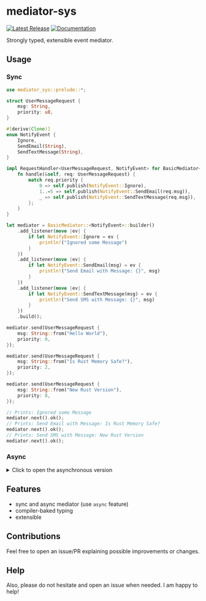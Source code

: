 # mediator-sys
[![Latest Release][crates-io-badge]][crates-io-url]
[![Documentation][docs-rs-img]][docs-rs-url]

Strongly typed, extensible event mediator.

## Usage
### Sync
```rust
use mediator_sys::prelude::*;

struct UserMessageRequest {
    msg: String,
    priority: u8,
}

#[derive(Clone)]
enum NotifyEvent {
    Ignore,
    SendEmail(String),
    SendTextMessage(String),
}

impl RequestHandler<UserMessageRequest, NotifyEvent> for BasicMediator<NotifyEvent> {
    fn handle(&self, req: UserMessageRequest) {
        match req.priority {
            0 => self.publish(NotifyEvent::Ignore),
            1..=5 => self.publish(NotifyEvent::SendEmail(req.msg)),
            _ => self.publish(NotifyEvent::SendTextMessage(req.msg)),
        };
    }
}

let mediator = BasicMediator::<NotifyEvent>::builder()
    .add_listener(move |ev| {
        if let NotifyEvent::Ignore = ev {
            println!("Ignored some Message")
        }
    })
    .add_listener(move |ev| {
        if let NotifyEvent::SendEmail(msg) = ev {
            println!("Send Email with Message: {}", msg)
        }
    })
    .add_listener(move |ev| {
        if let NotifyEvent::SendTextMessage(msg) = ev {
            println!("Send SMS with Message: {}", msg)
        }
    })
    .build();

mediator.send(UserMessageRequest {
    msg: String::from("Hello World"),
    priority: 0,
});

mediator.send(UserMessageRequest {
    msg: String::from("Is Rust Memory Safe?"),
    priority: 2,
});

mediator.send(UserMessageRequest {
    msg: String::from("New Rust Version"),
    priority: 8,
});

// Prints: Ignored some Message
mediator.next().ok();
// Prints: Send Email with Message: Is Rust Memory Safe?
mediator.next().ok();
// Prints: Send SMS with Message: New Rust Version
mediator.next().ok();

```

### Async
<details>
<summary>Click to open the asynchronous version</summary>

```rust
use mediator_sys::prelude::*;
use async_trait::async_trait;

struct UserMessageRequest {
    msg: String,
    priority: u8,
}

#[derive(Clone)]
enum NotifyEvent {
    Ignore,
    SendEmail(String),
    SendTextMessage(String),
}

#[async_trait]
impl AsyncRequestHandler<UserMessageRequest, NotifyEvent> for BasicAsyncMediator<NotifyEvent> {
    async fn handle(&self, req: UserMessageRequest) {
        match req.priority {
            0 => self.publish(NotifyEvent::Ignore).await,
            1..=5 => self.publish(NotifyEvent::SendEmail(req.msg)).await,
            _ => self.publish(NotifyEvent::SendTextMessage(req.msg)).await,
        };
    }
}

let mediator = BasicMediator::<NotifyEvent>::builder()
    .add_listener(move |ev| {
        if let NotifyEvent::Ignore = ev {
            println!("Ignored some Message")
        }
    })
    .add_listener(move |ev| {
        if let NotifyEvent::SendEmail(msg) = ev {
            println!("Send Email with Message: {}", msg)
        }
    })
    .add_listener(move |ev| {
        if let NotifyEvent::SendTextMessage(msg) = ev {
            println!("Send SMS with Message: {}", msg)
        }
    })
    .build();

async_std::task::block_on(async {
    let async_mediator = BasicAsyncMediator::<NotifyEvent>::from(mediator);

    async_mediator.send(UserMessageRequest {
        msg: String::from("Hello World"),
        priority: 0,
    }).await;

    async_mediator.send(UserMessageRequest {
        msg: String::from("Is Rust Memory Safe?"),
        priority: 2,
    }).await;

    async_mediator.send(UserMessageRequest {
        msg: String::from("New Rust Version"),
        priority: 8,
    }).await;

    async_mediator.next().await.ok();
    async_mediator.next().await.ok();
    async_mediator.next().await.ok();
});
```

</details>

## Features
- sync and async mediator (use `async` feature)
- compiler-baked typing
- extensible

## Contributions
Feel free to open an issue/PR explaining possible improvements or changes.

## Help
Also, please do not hesitate and open an issue when needed. I am happy to help!

[crates-io-badge]: https://img.shields.io/crates/v/mediator-sys.svg
[crates-io-url]: https://crates.io/crates/mediator-sys
[docs-rs-img]: https://docs.rs/mediator-sys/badge.svg
[docs-rs-url]: https://docs.rs/mediator-sys
